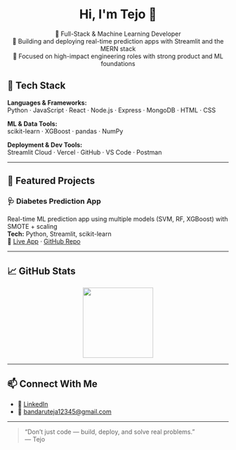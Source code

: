 <h1 align="center">Hi, I'm Tejo 👋</h1>

<p align="center">
  🚀 Full-Stack & Machine Learning Developer <br>
  🎯 Building and deploying real-time prediction apps with Streamlit and the MERN stack <br>
  💼 Focused on high-impact engineering roles with strong product and ML foundations
</p>

## 🧪 Tech Stack

**Languages & Frameworks:**  
Python · JavaScript · React · Node.js · Express · MongoDB · HTML · CSS  

**ML & Data Tools:**  
scikit-learn · XGBoost · pandas · NumPy   

**Deployment & Dev Tools:**  
Streamlit Cloud · Vercel · GitHub · VS Code · Postman

---

## 🚀 Featured Projects

### 🩺 Diabetes Prediction App
Real-time ML prediction app using multiple models (SVM, RF, XGBoost) with SMOTE + scaling  
**Tech:** Python, Streamlit, scikit-learn  
🔗 [Live App](https://diabetes-prediction-application-2106.streamlit.app/) · [GitHub Repo](https://github.com/Tejo04/diabetes-prediction-app)

---

## 📈 GitHub Stats

<p align="center">
  <img src="https://github-readme-stats.vercel.app/api/top-langs/?username=Tejo04&layout=compact&theme=radical" height="160"/>
</p>

---

## 📫 Connect With Me

- 💼 [LinkedIn](https://linkedin.com/in/tejob)
- 📧 bandaruteja12345@gmail.com
---

> “Don’t just code — build, deploy, and solve real problems.”  
> — Tejo

